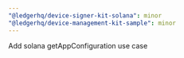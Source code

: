 ```yaml
---
"@ledgerhq/device-signer-kit-solana": minor
"@ledgerhq/device-management-kit-sample": minor
---
```


Add solana getAppConfiguration use case
